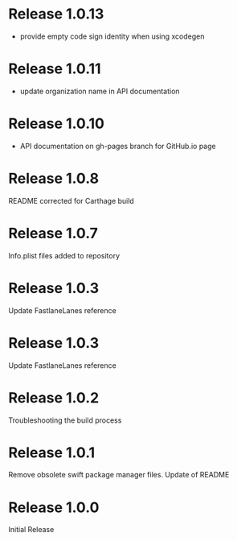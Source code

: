 # Release 1.0.13
- provide empty code sign identity when using xcodegen

# Release 1.0.11
- update organization name in API documentation

# Release 1.0.10
- API documentation on gh-pages branch for GitHub.io page

# Release 1.0.8
README corrected for Carthage build

# Release 1.0.7
Info.plist files added to repository

# Release 1.0.3
Update FastlaneLanes reference

# Release 1.0.3
Update FastlaneLanes reference

# Release 1.0.2
Troubleshooting the build process

# Release 1.0.1
Remove obsolete swift package manager files. Update of README

# Release 1.0.0
Initial Release

